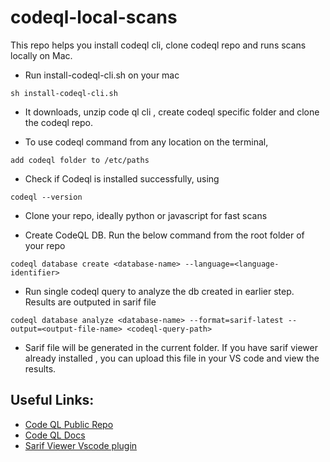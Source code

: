 # codeql-local-scans
This repo helps you install codeql cli, clone codeql repo and runs scans locally on Mac.

* Run install-codeql-cli.sh on your mac
```
sh install-codeql-cli.sh
```

* It downloads, unzip code ql cli , create codeql specific folder and clone the codeql repo.

* To use codeql command from any location on the terminal,

``` 
add codeql folder to /etc/paths
```

* Check if Codeql is installed successfully, using
``` 
codeql --version

```

* Clone your repo, ideally python or javascript for fast scans

* Create CodeQL DB. Run the below command from the root folder of your repo
```
codeql database create <database-name> --language=<language-identifier>
```

* Run single codeql query to analyze the db created in earlier step. Results are outputed in sarif file
```
codeql database analyze <database-name> --format=sarif-latest --output=<output-file-name> <codeql-query-path>
```

* Sarif file will be generated in the current folder. If you have sarif viewer already installed , you can upload this file in your VS code and view the results.

## Useful Links:
* [Code QL Public Repo](https://github.com/github/codeql)
* [Code QL Docs](https://codeql.github.com/docs/)
* [Sarif Viewer Vscode plugin](https://marketplace.visualstudio.com/items?itemName=MS-SarifVSCode.sarif-viewer)


